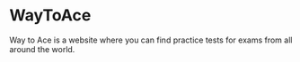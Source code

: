 # WayToAce
Way to Ace is a website where you can find practice tests for exams from all around the world.
